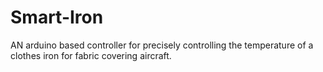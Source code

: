 # Smart-Iron
AN arduino based controller for precisely controlling the temperature of a clothes iron for fabric covering aircraft.
